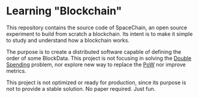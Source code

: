# Learning "Blockchain"
This repository contains the source code of SpaceChain, an open source
experiment to build from scratch a blockchain. Its intent is to make
it simple to study and understand how a blockchain works.

The purpose is to create a distributed software capable of defining the order
of some BlockData. This project is not focusing in solving the 
[Double Spending](https://en.wikipedia.org/wiki/Double-spending) problem, nor 
explore new way to replace the 
[PoW](https://en.wikipedia.org/wiki/Proof-of-work_system) nor improve metrics.

This project is not optimized or ready for production, since its purpose is not
to provide a stable solution. No paper required. Just fun.
